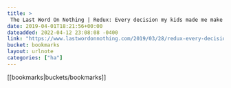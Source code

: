 ```yaml
---
title: > 
 The Last Word On Nothing | Redux: Every decision my kids made me make in one day
date: 2019-04-01T18:21:56+00:00
dateadded: 2022-04-12 23:08:08 -0400
link: "https://www.lastwordonnothing.com/2019/03/28/redux-every-decision-my-kids-made-me-make-in-one-day/"
bucket: bookmarks
layout: urlnote
categories: ["ha"]
--- 
```

 <!-- end excerpt --> 
 [[bookmarks|buckets/bookmarks]]
